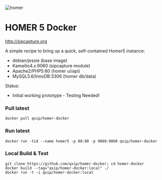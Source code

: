 
![homer](http://i.imgur.com/ViXcGAD.png)

# HOMER 5 Docker
http://sipcapture.org

A simple recipe to bring up a quick, self-contained Homer5 instance:

* debian/jessie (base image)
* Kamailio4.x:9060 (sipcapture module)
* Apache2/PHP5:80 (homer ui/api)
* MySQL5.6/InnoDB:3306 (homer db/data)

Status:

* Initial working prototype - Testing Needed!
 
### Pull latest
```
docker pull qxip/homer-docker
```

### Run latest
```
docker run -tid --name homer5 -p 80:80 -p 9060:9060 qxip/homer-docker
```

### Local Build & Test
```
git clone https://github.com/qxip/homer-docker; cd homer-docker
docker build --tag="qxip/homer-docker:local" ./
docker run -t -i qxip/homer-docker:local
```



